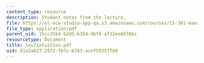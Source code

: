 ```yaml
---
content_type: resource
description: Student notes from the lecture.
file: https://ol-ocw-studio-app-qa.s3.amazonaws.com/courses/15-301-managerial-psychology-laboratory-fall-2004/01a2a62725f2fb7c6763acef5835ff09_lec2intuition.pdf
file_type: application/pdf
parent_uid: 15cc35b4-b2d5-b354-dbf6-af22ee6876bc
resourcetype: Document
title: lec2intuition.pdf
uid: 01a2a627-25f2-fb7c-6763-acef5835ff09
---
```

